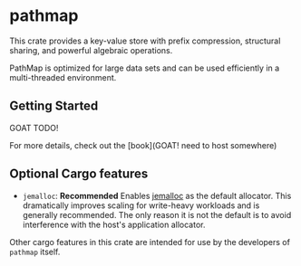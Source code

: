 
# pathmap

This crate provides a key-value store with prefix compression, structural sharing, and powerful algebraic operations.

PathMap is optimized for large data sets and can be used efficiently in a multi-threaded environment.

## Getting Started

GOAT TODO!

For more details, check out the [book](GOAT! need to host somewhere)

## Optional Cargo features

- `jemalloc`: **Recommended** Enables [jemalloc](https://jemalloc.net/) as the default allocator.  This dramatically improves scaling for write-heavy workloads and is generally recommended.  The only reason it is not the default is to avoid interference with the host's application allocator.

Other cargo features in this crate are intended for use by the developers of `pathmap` itself.
